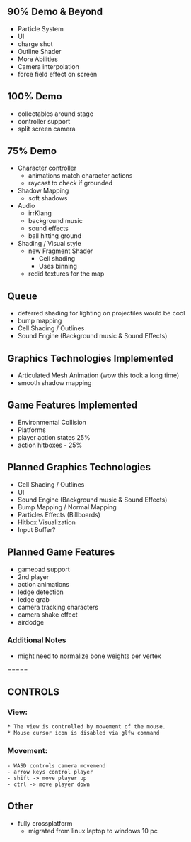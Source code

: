 ## 90% Demo & Beyond ##
- Particle System
- UI
- charge shot
- Outline Shader
- More Abilities
- Camera interpolation
- force field effect on screen

## 100% Demo ##
- collectables around stage
- controller support
- split screen camera

## 75% Demo ##
- Character controller
    - animations match character actions
    - raycast to check if grounded
- Shadow Mapping
    - soft shadows
- Audio
    - irrKlang
    - background music
    - sound effects
    - ball hitting ground
- Shading / Visual style
    - new Fragment Shader
        - Cell shading
        - Uses binning
    - redid textures for the map

## Queue ##
- deferred shading for lighting on projectiles would be cool
- bump mapping
- Cell Shading / Outlines
- Sound Engine (Background music & Sound Effects)

## Graphics Technologies Implemented ##
- Articulated Mesh Animation (wow this took a long time)
- smooth shadow mapping

## Game Features Implemented ##
- Environmental Collision
- Platforms
- player action states 25%
- action hitboxes - 25% 

## Planned Graphics Technologies ##
- Cell Shading / Outlines
- UI
- Sound Engine (Background music & Sound Effects)
- Bump Mapping / Normal Mapping
- Particles Effects (Billboards)
- Hitbox Visualization
- Input Buffer?

## Planned Game Features ##
* gamepad support
* 2nd player
* action animations
* ledge detection
* ledge grab
* camera tracking characters
* camera shake effect
* airdodge


### Additional Notes ###
* might need to normalize bone weights per vertex

=====

## CONTROLS ##

### View: ###
    * The view is controlled by movement of the mouse.
    * Mouse cursor icon is disabled via glfw command

### Movement: ###
    - WASD controls camera movemend
    - arrow keys control player
    - shift -> move player up
    - ctrl -> move player down

## Other ##
* fully crossplatform
    - migrated from linux laptop to windows 10 pc
